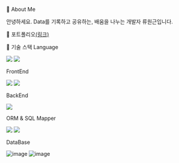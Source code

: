 💬 About Me

안녕하세요. Data를 기록하고 공유하는, 배움을 나누는 개발자 류원근입니다.

📝 포트폴리오<a href="https://won0103.notion.site/05d73fbd03cf4a70acf01d2c5c08758a">(링크)</a>

💪 기술 스택
Language


<img src="https://img.shields.io/badge/JavaScript-F7DF1E?style=for-the-badge&logo=JavaScript&logoColor=white"/> <img src = "https://img.shields.io/badge/Java-007396?style=for-the-badge&logo=java&logoColor=white"/> 




FrontEnd

<img src="https://img.shields.io/badge/-React-61DAFB?logo=React&logoColor=white&style=for-the-badge"/> <img src="https://img.shields.io/badge/-jQuery-0769AD?logo=jQuery&logoColor=white&style=for-the-badge"/>

    

BackEnd

<img src="https://img.shields.io/badge/-Spring Boot-6DB33F?logo=Springboot&logoColor=white&style=for-the-badge"/>


   

ORM & SQL Mapper

<img src="https://img.shields.io/badge/-MyBatis-red?&style=for-the-badge"/> <img src="https://img.shields.io/badge/-JPA-6DB33F?&style=for-the-badge"/>

 

DataBase

![image](https://github.com/Kim-soung-won/Kim-soung-won/assets/105148570/c8fb19c6-0fdf-4288-9a56-266d8a64a300) ![image](https://github.com/Kim-soung-won/Kim-soung-won/assets/105148570/f21d4a69-7186-4308-9fe9-b4ad1c0d2e2d)




